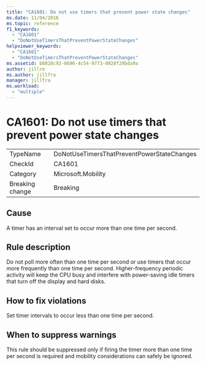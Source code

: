 ```yaml
---
title: "CA1601: Do not use timers that prevent power state changes"
ms.date: 11/04/2016
ms.topic: reference
f1_keywords:
  - "CA1601"
  - "DoNotUseTimersThatPreventPowerStateChanges"
helpviewer_keywords:
  - "CA1601"
  - "DoNotUseTimersThatPreventPowerStateChanges"
ms.assetid: b8028c92-0696-4c54-9773-0028f29bda9a
author: jillre
ms.author: jillfra
manager: jillfra
ms.workload:
  - "multiple"
---
```

# CA1601: Do not use timers that prevent power state changes

|||
|-|-|
|TypeName|DoNotUseTimersThatPreventPowerStateChanges|
|CheckId|CA1601|
|Category|Microsoft.Mobility|
|Breaking change|Breaking|

## Cause
A timer has an interval set to occur more than one time per second.

## Rule description
Do not poll more often than one time per second or use timers that occur more frequently than one time per second. Higher-frequency periodic activity will keep the CPU busy and interfere with power-saving idle timers that turn off the display and hard disks.

## How to fix violations
Set timer intervals to occur less than one time per second.

## When to suppress warnings
This rule should be suppressed only if firing the timer more than one time per second is required and mobility considerations can safely be ignored.
